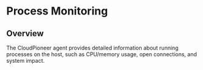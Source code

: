 # Process Monitoring

## Overview
The CloudPioneer agent provides detailed information about running processes on the host, such as CPU/memory usage, open connections, and system impact.
